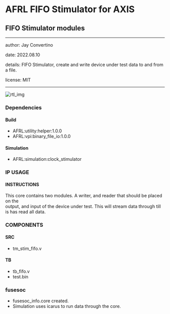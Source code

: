 # AFRL FIFO Stimulator for AXIS
## FIFO Stimulator modules
---

   author: Jay Convertino   
   
   date: 2022.08.10  
   
   details: FIFO Stimulator, create and write device under test data to and from a file.   
   
   license: MIT   
   
---

![rtl_img](./rtl.png)

### Dependencies
#### Build
  - AFRL:utility:helper:1.0.0
  - AFRL:vpi:binary_file_io:1.0.0
  
#### Simulation
  - AFRL:simulation:clock_stimulator

### IP USAGE
#### INSTRUCTIONS

This core contains two modules. A writer, and reader that should be placed on the  
output, and input of the device under test. This will stream data through till  
is has read all data.

### COMPONENTS
#### SRC

* tm_stim_fifo.v
  
#### TB

* tb_fifo.v
* test.bin
  
### fusesoc

* fusesoc_info.core created.
* Simulation uses icarus to run data through the core.
